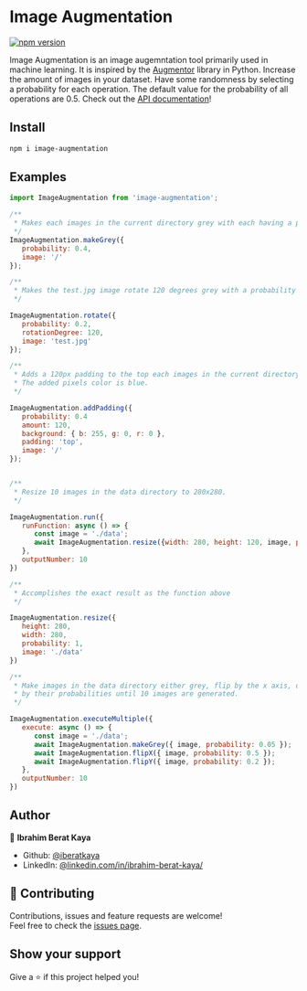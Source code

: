 # Image Augmentation

[![npm version](https://badge.fury.io/js/image-augmentation.svg)](https://badge.fury.io/js/image-augmentation)

Image Augmentation is an image augemntation tool primarily used in machine learning. It is inspired by the [Augmentor](https://github.com/mdbloice/Augmentor) library in Python. Increase the amount of images in your dataset. Have some randomness by selecting a probability for each operation. The default value for the probability of all operations are 0.5. Check out the [API documentation](https://iberatkaya.github.io/image-augmentation/)!


## Install

```sh
npm i image-augmentation
```
## Examples
```javascript
import ImageAugmentation from 'image-augmentation';

/**
 * Makes each images in the current directory grey with each having a probability of 0.4.
 */
ImageAugmentation.makeGrey({
   probability: 0.4,
   image: '/'
});

/**
 * Makes the test.jpg image rotate 120 degrees grey with a probability 0.2
 */

ImageAugmentation.rotate({
   probability: 0.2,
   rotationDegree: 120,
   image: 'test.jpg'
});

/**
 * Adds a 120px padding to the top each images in the current directory with each having a probability 0.4.
 * The added pixels color is blue.
 */

ImageAugmentation.addPadding({
   probability: 0.4
   amount: 120,
   background: { b: 255, g: 0, r: 0 },
   padding: 'top',
   image: '/'
});


/**
 * Resize 10 images in the data directory to 280x280.
 */

ImageAugmentation.run({
   runFunction: async () => {
      const image = './data';
      await ImageAugmentation.resize({width: 280, height: 120, image, probability: 1});
   },
   outputNumber: 10
})

/**
 * Accomplishes the exact result as the function above
 */

ImageAugmentation.resize({
   height: 280,
   width: 280,
   probability: 1,
   image: './data'
})

/**
 * Make images in the data directory either grey, flip by the x axis, or flip by the y axis determined 
 * by their probabilities until 10 images are generated.
 */

ImageAugmentation.executeMultiple({
   execute: async () => {
      const image = './data';
      await ImageAugmentation.makeGrey({ image, probability: 0.05 });
      await ImageAugmentation.flipX({ image, probability: 0.5 });
      await ImageAugmentation.flipY({ image, probability: 0.2 });
   },
   outputNumber: 10
})

```

## Author

👤 **Ibrahim Berat Kaya**

* Github: [@iberatkaya](https://github.com/iberatkaya)
* LinkedIn: [@linkedin.com/in/ibrahim-berat-kaya/](https://linkedin.com/in/ibrahim-berat-kaya/)

## 🤝 Contributing

Contributions, issues and feature requests are welcome!<br />Feel free to check the [issues page](https://github.com/iberatkaya/image-augmentation/issues). 

## Show your support

Give a ⭐️ if this project helped you!